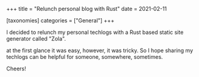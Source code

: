 +++
title = "Relunch personal blog with Rust"
date = 2021-02-11

[taxonomies] 
categories = ["General"]
+++

I decided to relunch my personal techlogs with a Rust based static site generator called "Zola".

<!-- more -->
at the first glance it was easy, however, it was tricky. So I hope sharing my techlogs can be helpful for someone, somewhere, sometimes.

Cheers!